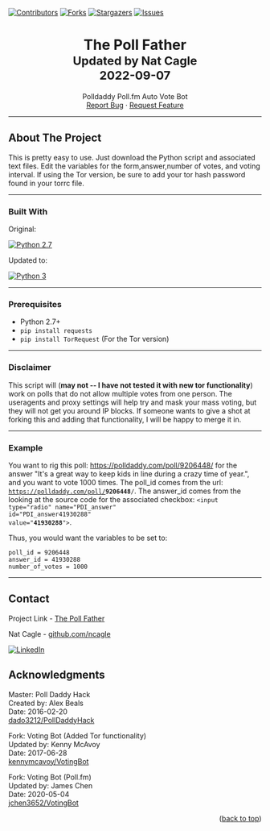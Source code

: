 <div id="top"></div>
<!--
comment block
-->


[![Contributors][contributors-shield]][contributors-url]
[![Forks][forks-shield]][forks-url]
[![Stargazers][stars-shield]][stars-url]
[![Issues][issues-shield]][issues-url]
<!-- [![MIT License][license-shield]][license-url] -->

<div align="center">
  <h1 align="center">
    The Poll Father
    <br/>
    <sub>Updated by Nat Cagle</sub>
    <br/>
    <sub>2022-09-07</sub>
  </h1>

  <p align="center">
    Polldaddy Poll.fm Auto Vote Bot
    <br />
    <a href="https://github.com/github_username/repo_name/issues">Report Bug</a>
    ·
    <a href="https://github.com/github_username/repo_name/issues">Request Feature</a>
  </p>
</div>

____________________________________________________________

## About The Project

This is pretty easy to use. Just download the Python script and associated text files. Edit the variables for the form,answer,number of votes, and voting interval.
If using the Tor version, be sure to add your tor hash password found in your torrc file.  

____________________________________________________________

### Built With

Original:

[![Python 2.7][Python2]][Python-url]

Updated to:

[![Python 3][Python3]][Python-url]

____________________________________________________________

### Prerequisites

* Python 2.7+
* <code>pip install requests</code>
* <code>pip install TorRequest</code> (For the Tor version)

____________________________________________________________

### Disclaimer

This script will (**may not -- I have not tested it with new tor functionality**) work on polls that do not allow multiple votes from one person.  The useragents and proxy settings will help try and mask your mass voting, but they will not get you around IP blocks.  If someone wants to give a shot at forking this and adding that functionality, I will be happy to merge it in.

____________________________________________________________

### Example

You want to rig this poll: https://polldaddy.com/poll/9206448/ for the answer "It's a great way to keep kids in line during a crazy time of year.", and you want to vote 1000 times.  The poll_id comes from the url: <code>https://polldaddy.com/poll/<b>9206448</b>/</code>.  The answer_id comes from the looking at the source code for the associated checkbox: <code>\<input type="radio" name="PDI_answer" id="PDI_answer41930288" value="**41930288**"></code>.

Thus, you would want the variables to be set to:
```
poll_id = 9206448
answer_id = 41930288
number_of_votes = 1000
```

____________________________________________________________

<!-- LICENSE
## License

Distributed under the MIT License. See `LICENSE.txt` for more information.
-->


<!-- CONTACT -->
## Contact

Project Link - <a href="https://github.com/ncagle/The_Poll_Father">The Poll Father</a>

Nat Cagle - <a href="https://github.com/ncagle">github.com/ncagle</a>

[![LinkedIn][linkedin-shield]][linkedin-url]



<!-- ACKNOWLEDGMENTS -->
## Acknowledgments

Master:     Poll Daddy Hack<br/>
Created by: Alex Beals<br/>
Date:       2016-02-20<br/>
<a href="https://github.com/dado3212/PollDaddyHack">dado3212/PollDaddyHack</a>
<br/>

Fork:       Voting Bot (Added Tor functionality)<br/>
Updated by: Kenny McAvoy<br/>
Date:       2017-06-28<br/>
<a href="https://github.com/kennymcavoy/VotingBot">kennymcavoy/VotingBot</a>
<br/>

Fork:       Voting Bot (Poll.fm)<br/>
Updated by: James Chen<br/>
Date:       2020-05-04<br/>
<a href="https://github.com/jchen3652/VotingBot">jchen3652/VotingBot</a>
<br/>

<p align="right">(<a href="#top">back to top</a>)</p>

<!-- MARKDOWN LINKS & IMAGES -->
<!-- https://www.markdownguide.org/basic-syntax/#reference-style-links -->
[contributors-shield]: https://img.shields.io/github/contributors/ncagle/The_Poll_Father.svg?style=for-the-badge
[contributors-url]: https://github.com/ncagle/The_Poll_Father/graphs/contributors
[forks-shield]: https://img.shields.io/github/forks/ncagle/The_Poll_Father.svg?style=for-the-badge
[forks-url]: https://github.com/ncagle/The_Poll_Father/network/members
[stars-shield]: https://img.shields.io/github/stars/ncagle/The_Poll_Father.svg?style=for-the-badge
[stars-url]: https://github.com/ncagle/The_Poll_Father/stargazers
[issues-shield]: https://img.shields.io/github/issues/ncagle/The_Poll_Father.svg?style=for-the-badge
[issues-url]: https://github.com/ncagle/The_Poll_Father/issues
[license-shield]: https://img.shields.io/github/license/ncagle/The_Poll_Father.svg?style=for-the-badge
[license-url]: https://github.com/ncagle/The_Poll_Father/blob/main/LICENSE.txt
[linkedin-shield]: https://img.shields.io/badge/-LinkedIn-black.svg?style=for-the-badge&logo=linkedin&colorB=555
[linkedin-url]: https://www.linkedin.com/in/ncagle/
[Python2]: https://img.shields.io/badge/python-2.7-blue?style=for-the-badge&logo=python&logoColor=white
[Python3]: https://img.shields.io/badge/python-3-purple?style=for-the-badge&logo=python&logoColor=white
[Python-url]: https://www.python.org/
